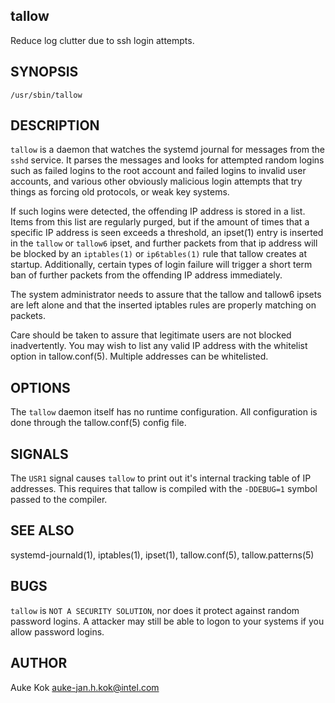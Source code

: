 
## tallow 

Reduce log clutter due to ssh login attempts.

## SYNOPSIS

`/usr/sbin/tallow`

## DESCRIPTION

`tallow` is a daemon that watches the systemd journal for messages
from the `sshd` service. It parses the messages and looks for
attempted random logins such as failed logins to the root account and
failed logins to invalid user accounts, and various other obviously
malicious login attempts that try things as forcing old protocols,
or weak key systems.

If such logins were detected, the offending IP address is stored in
a list. Items from this list are regularly purged, but if the amount
of times that a specific IP address is seen exceeds a threshold,
an ipset(1) entry is inserted in the `tallow` or `tallow6`
ipset, and further packets from that ip address will be blocked
by an `iptables(1)` or `ip6tables(1)` rule that tallow creates at
startup. Additionally, certain types of login failure will trigger
a short term ban of further packets from the offending IP address
immediately.

The system administrator needs to assure that the tallow and tallow6
ipsets are left alone and that the inserted iptables rules are properly
matching on packets.

Care should be taken to assure that legitimate users are not
blocked inadvertently. You may wish to list any valid IP address
with the whitelist option in tallow.conf(5). Multiple addresses can
be whitelisted.

## OPTIONS

The `tallow` daemon itself has no runtime configuration. All
configuration is done through the tallow.conf(5) config file.

## SIGNALS

The `USR1` signal causes `tallow` to print out it's internal tracking
table of IP addresses. This requires that tallow is compiled with
the `-DDEBUG=1` symbol passed to the compiler.

## SEE ALSO

systemd-journald(1), iptables(1), ipset(1), tallow.conf(5), tallow.patterns(5)

## BUGS

`tallow` is `NOT A SECURITY SOLUTION`, nor does it protect against
random password logins. A attacker may still be able to logon to your
systems if you allow password logins.

## AUTHOR

Auke Kok <auke-jan.h.kok@intel.com>
